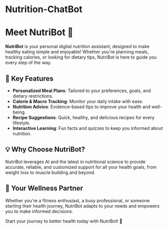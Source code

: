 # Nutrition-ChatBot
# Meet NutriBot 🌱  

**NutriBot** is your personal digital nutrition assistant, designed to make healthy eating simple and enjoyable! Whether you're planning meals, tracking calories, or looking for dietary tips, NutriBot is here to guide you every step of the way.  

## 🥗 Key Features  
- **Personalized Meal Plans**: Tailored to your preferences, goals, and dietary restrictions.  
- **Calorie & Macro Tracking**: Monitor your daily intake with ease.  
- **Nutrition Advice**: Evidence-based tips to improve your health and well-being.  
- **Recipe Suggestions**: Quick, healthy, and delicious recipes for every lifestyle.  
- **Interactive Learning**: Fun facts and quizzes to keep you informed about nutrition.  

## 💡 Why Choose NutriBot?  
NutriBot leverages AI and the latest in nutritional science to provide accurate, reliable, and customized support for all your health goals, from weight loss to muscle building and beyond.  

## 🌟 Your Wellness Partner  
Whether you're a fitness enthusiast, a busy professional, or someone starting their health journey, NutriBot adapts to your needs and empowers you to make informed decisions.  

Start your journey to better health today with NutriBot! 🌟  
